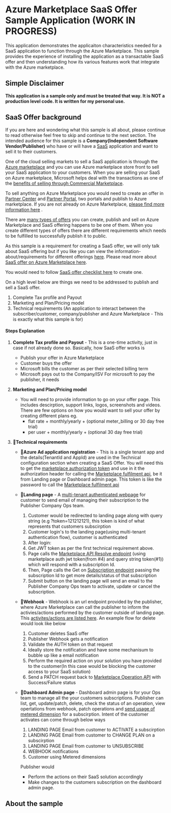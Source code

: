 # Azure Marketplace SaaS Offer Sample Application (WORK IN PROGRESS)

This application demonstrates the applicaiton characteristics needed for a SaaS application to function through the Azure Marketplace. This sample provides the experience of installing the application as a transactable SaaS offer and then understanding how its various features work that integrate with the Azure marketplace. 

## Simple Disclaimer

**This application is a sample only and must be treated that way. It is NOT a production level code. It is written for my personal use.**  

## SaaS Offer background

If you are here and wondering what this sample is all about, please continue to read otherwise feel free to skip and continue to the next section. The intended audience for this sample is a **Company(Independent Software Vendor/Publisher)** who have or will have a [SaaS](https://azure.microsoft.com/en-us/overview/what-is-saas/) application and want to sell it to their customers. 

One of the cloud selling markets to sell a SaaS application is through the [Azure marketplace](https://azuremarketplace.microsoft.com/en-us/marketplace/) and you can use Azure marketplace store front to sell your SaaS application to your customers. When you are selling your SaaS on Azure marketplace, Microsoft helps deal with the transactions as one of the [benefits of selling through Commercial Marketplace](https://docs.microsoft.com/en-us/azure/marketplace/marketplace-publishers-guide#commercial-marketplace-benefits). 

To sell anything on Azure Marketplace you would need to create an offer in [Partner Center](http://partner.microsoft.com/) and [Partner Portal](http://cloudpartner.azure.com/), two portals and publish to Azure marketplace. If you are not already on Azure Marketplace, [please find more information here](https://docs.microsoft.com/en-us/azure/marketplace/partner-center-portal/create-account) .

There are [many types of offers](https://docs.microsoft.com/en-us/azure/marketplace/publisher-guide-by-offer-type) you can create, publish and sell on Azure Marketplace and SaaS offering happens to be one of them. When you create different types of offers there are different requirements which needs to be fulfilled to successfully publish it to public.

As this sample is a requirement for creating a SaaS offer, we will only talk about SaaS offering but if you like you can view the information-about/requirements for different offerings [here](https://docs.microsoft.com/en-us/azure/marketplace/publisher-guide-by-offer-type). Please read more about [SaaS offer on Azure Marketplace here](https://docs.microsoft.com/en-us/azure/marketplace/marketplace-saas-applications-technical-publishing-guide).

You would need to follow [SaaS offer checklist here](https://docs.microsoft.com/en-us/azure/marketplace/partner-center-portal/offer-creation-checklist) to create one. 

On a high level below are things we need to be addressed to publish and sell a SaaS offer.
1. Complete Tax profile and Payout
2. Marketing and Plan/Pricing model
3. Technical requirements (An application to interact between the subscriber/customer, company/publisher and Azure Marketplace - This is exactly what this sample is for)

#### Steps Explanation

1. **Complete Tax profile and Payout** -  This is a one-time activity, just in case if not already done so. Basically, how SaaS offer works is
    - Publish your offer in Azure Marketplace
    - Customer buys the offer 
    - Microsoft bills the customer as per their selected billing term
    - Microsoft pays out to the Company/ISV
  For microsoft to pay the publisher, it needs 


2. **Marketing and Plan/Pricing model** 
    - You will need to provide information to go on your offer page. This includes descirption, support links, logos, screenshots and videos. There are few options on how you would want to sell your offer by creating different plans eg. 
        - flat rate + monthly/yearly + (optional meter_billing or 30 day free trial)
        - per user + monthly/yearly + (optional 30 day free trial)

3. :small_red_triangle_down:**Technical requirements**

    - :red_circle:**Azure Ad application registration** - This is a single tenant app and the details(TenantId and AppId) are used in the Technical configuration section when creating a SaaS Offer. You will need this to get the [marketplace authorization token](https://docs.microsoft.com/en-us/azure/marketplace/partner-center-portal/pc-saas-registration#get-a-token-based-on-the-azure-ad-app) and use in it the authorization header for calling the [Marketplace fulfilment api](https://docs.microsoft.com/en-us/azure/marketplace/partner-center-portal/pc-saas-fulfillment-api-v2), be it from Landing page or Dashboard admin page. This token is like the password to call the [Marketplace fulfilment api](https://docs.microsoft.com/en-us/azure/marketplace/partner-center-portal/pc-saas-fulfillment-api-v2)

    - :red_circle:**Landing page** - A [multi-tenant authenticated webpage](https://docs.microsoft.com/en-us/azure/active-directory/develop/howto-convert-app-to-be-multi-tenant) for customer to send email of managing their subscription to the Publisher Company Ops team.
        1. Customer would be redirected to landing page along with query string (e.g ?token=121212121), this token is kind of what represents that customers subscirption
        2. Customer login's to the landing page(using multi-tenant authentication flow), customer is authenticated
        3. After login:
        4. Get JWT token as per the first technical requirement above.
        5. Page calls the [Marketplace API Resolve endpoint](https://docs.microsoft.com/en-us/azure/marketplace/partner-center-portal/pc-saas-fulfillment-api-v2#resolve-a-subscription) (using marketplace auth jwt token(from #4) and query string token(#1)) which will respond with a subscription Id.
        6. Then, Page calls the Get on [Subscription endpoint](https://docs.microsoft.com/en-us/azure/marketplace/partner-center-portal/pc-saas-fulfillment-api-v2#gethttpsmarketplaceapimicrosoftcomapisaassubscriptionsapi-versionapiversion) passing the subscription Id to get more details/status of that subscription
        7. Submit button on the landing page will send an email to the Publisher Company Ops team to activate, update or cancel the subscription.
    
    - :red_circle:**Webhook** -  Webhook is an url endpoint provided by the publisher, where Azure Marketplace can call the publisher to inform the activies/actions performed by the customer outside of landing page. This [activites/actions are listed here](https://docs.microsoft.com/en-us/azure/marketplace/partner-center-portal/pc-saas-fulfillment-api-v2#implementing-a-webhook-on-the-saas-service). An example flow for delete would look like below
        1. Customer deletes SaaS offer
        2. Publisher Webhook gets a notification
        3. Validate the AUTH token on that request
        4. Ideally store the notification and have some mechanisum to bubble up like a email notification
        4. Perform the required action on your solution you have provided to the customer(In this case would be blocking the customer access to your SaaS solution)
        5. Send a PATCH request back to [Marketplace Operation API](https://docs.microsoft.com/en-us/azure/marketplace/partner-center-portal/pc-saas-fulfillment-api-v2#operations-api) with Success/Failure status 
           
    - :red_circle:**Dashboard Admin page** - Dashboard admin page is for your Ops team to manage all the your customers subscriptions. Publisher can list, get, update/patch, delete, check the status of an operation, view opertations from webhook, patch operations and [send usage of metered dimension](https://docs.microsoft.com/en-us/azure/marketplace/partner-center-portal/saas-metered-billing) for a subscirption. Intent of the customer activates can come through below ways
        1. LANDING PAGE Email from customer to ACTIVATE a subscirption
        2. LANDING PAGE Email from customer to CHANGE PLAN on a subscirption
        3. LANDING PAGE Email from customer to UNSUBSCRIBE
        4. WEBHOOK notifications
        5. Customer using Metered dimensions
        
       Publisher would 
       - Perform the actions on their SaaS solution accordingly 
       - Make changes to the customers subscription on the dashboard admin page.
        
    
## About the sample
